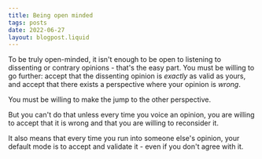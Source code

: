 ```yaml
---
title: Being open minded
tags: posts
date: 2022-06-27
layout: blogpost.liquid
---
```


To be truly open-minded, it isn't enough to be open to listening to dissenting or contrary opinions - that's the easy part. You must be willing to go further: accept that the dissenting opinion is _exactly_ as valid as yours, and accept that there exists a perspective where your opinion is _wrong_. 

You must be willing to make the jump to the other perspective.

But you can't do that unless every time you voice an opinion, you are willing to accept that it is wrong and that you are willing to reconsider it.

It also means that every time you run into someone else's opinion, your default mode is to accept and validate it - even if you don't agree with it. 



